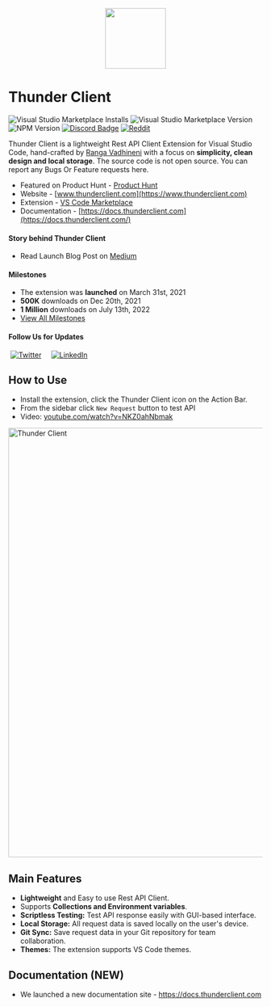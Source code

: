 <p align="center">
  <img src="images/thunder-icon.png" width="120" height="120" />
</p>

# Thunder Client

![Visual Studio Marketplace Installs](https://img.shields.io/visual-studio-marketplace/i/rangav.vscode-thunder-client?label=Installs)
![Visual Studio Marketplace Version](https://img.shields.io/visual-studio-marketplace/v/rangav.vscode-thunder-client?label=Extension)
![NPM Version](https://img.shields.io/npm/v/%40thunderclient%2Fcli?label=CLI)
[![Discord Badge](https://img.shields.io/discord/1044985063802163230?color=5865F2&label=Discord&logo=discord&logoColor=white&style=flat)](https://discord.gg/yw6UsfwrkH)
[![Reddit](https://img.shields.io/twitter/follow/thunder_client?style=flat&logo=reddit&label=thunderclient)](https://www.reddit.com/r/thunderclient/)

Thunder Client is a lightweight Rest API Client Extension for Visual Studio Code, hand-crafted by [Ranga Vadhineni](https://twitter.com/ranga_vadhineni) with a focus on **simplicity, clean design and local storage**. The source code is not open source. You can report any Bugs Or Feature requests here.

- Featured on Product Hunt - [Product Hunt](https://www.producthunt.com/posts/thunder-client)
- Website - [www.thunderclient.com](https://www.thunderclient.com)
- Extension - [VS Code Marketplace](https://marketplace.visualstudio.com/items?itemName=rangav.vscode-thunder-client)
- Documentation - [https://docs.thunderclient.com](https://docs.thunderclient.com/)

#### Story behind Thunder Client

- Read Launch Blog Post on [Medium](https://rangav.medium.com/thunder-client-alternative-to-postman-68ee0c9486d6)

#### Milestones

- The extension was **launched** on March 31st, 2021
- **500K** downloads on Dec 20th, 2021
- **1 Million** downloads on July 13th, 2022
- [View All Milestones](https://www.thunderclient.com/about)

#### Follow Us for Updates

&nbsp;[![Twitter](https://img.shields.io/badge/Twitter-1DA1F2?style=for-the-badge&logo=twitter&logoColor=white)](https://twitter.com/thunder_client)
&nbsp; &nbsp; [![LinkedIn](https://img.shields.io/badge/LinkedIn-0077B5?style=for-the-badge&logo=linkedin&logoColor=white)](https://www.linkedin.com/company/thunderclient/)

<a name="usage"></a>

## How to Use

- Install the extension, click the Thunder Client icon on the Action Bar.
- From the sidebar click `New Request` button to test API
- Video: [youtube.com/watch?v=NKZ0ahNbmak](https://youtu.be/NKZ0ahNbmak?t=3)

<img width="850" alt="Thunder Client" src="https://github.com/rangav/thunder-client-support/blob/master/images/thunder-client-v2.png">

<a name="features"></a>

## Main Features

- **Lightweight** and Easy to use Rest API Client.
- Supports **Collections and Environment variables**.
- **Scriptless Testing:** Test API response easily with GUI-based interface.
- **Local Storage:** All request data is saved locally on the user's device.
- **Git Sync:** Save request data in your Git repository for team collaboration.
- **Themes:** The extension supports VS Code themes.

## Documentation (NEW)

- We launched a new documentation site - https://docs.thunderclient.com
